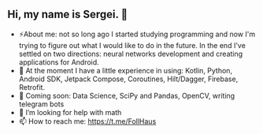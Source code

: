 ## Hi, my name is Sergei. 👋

<!--
**FollHaus/FollHaus** is a ✨ _special_ ✨ repository because its `README.md` (this file) appears on your GitHub profile.

Here are some ideas to get you started:

- 🔭 I’m currently working on ...
- 🌱 I’m currently learning ...
- 👯 I’m looking to collaborate on ...
- 🤔 I’m looking for help with ...
- 💬 Ask me about ...
- 📫 How to reach me: ...
- 😄 Pronouns: ...
- ⚡ Fun fact: ...
-->
- ⚡About me: not so long ago I started studying programming and now I'm trying to figure out what I would like to do in the future. In the end I've settled on two directions: neural networks development and creating applications for Android.
- 🌱 At the moment I have a little experience in using: Kotlin, Python, Android SDK, Jetpack Compose, Coroutines, Hilt/Dagger, Firebase, Retrofit.
- 🔭 Coming soon: Data Science, SciPy and Pandas, OpenCV, writing telegram bots
- 🤔 I’m looking for help with math
- 📫 How to reach me: https://t.me/FollHaus

